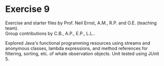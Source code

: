# Exercise 9

Exercise and starter files by Prof. Neil Ernst, A.M., R.P. and O.E. (teaching team).  
Group contributions by C.B., A.P., E.P., L.L..

Explored Java's functional programming resources using streams and anonymous classes, lambda expressions, and method references
for filtering, sorting, etc. of whale observation objects. Unit tested using JUnit 5. 
